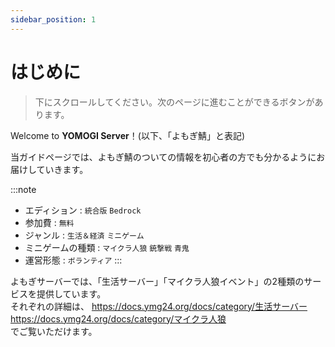 ```yaml
---
sidebar_position: 1
---
```


# はじめに

> 下にスクロールしてください。次のページに進むことができるボタンがあります。

Welcome to **YOMOGI Server**！(以下、「よもぎ鯖」と表記)

当ガイドページでは、よもぎ鯖のついての情報を初心者の方でも分かるようにお届けしていきます。

:::note

- エディション : `統合版` `Bedrock`
- 参加費 : `無料`
- ジャンル : `生活＆経済` `ミニゲーム`
- ミニゲームの種類 : `マイクラ人狼` `銃撃戦` `青鬼`
- 運営形態 : `ボランティア`
  :::

よもぎサーバーでは、「生活サーバー」「マイクラ人狼イベント」の2種類のサービスを提供しています。  
それぞれの詳細は、
https://docs.ymg24.org/docs/category/生活サーバー  
https://docs.ymg24.org/docs/category/マイクラ人狼  
でご覧いただけます。
